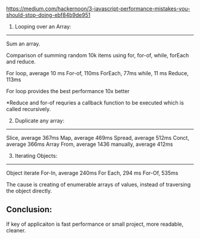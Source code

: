 https://medium.com/hackernoon/3-javascript-performance-mistakes-you-should-stop-doing-ebf84b9de951

1. Looping over an Array:
--------------------------

Sum an array.

Comparison of summing random 10k items using for, for-of, while, forEach and reduce.

For loop, average 10 ms
For-of, 110ms
ForEach, 77ms
while, 11 ms
Reduce, 113ms

For loop provides the best performance 10x better

*Reduce and for-of requries a callback function to be executed which is called recursively.

2. Duplicate any array:
------------------------

Slice, average 367ms
Map, average 469ms
Spread, average 512ms
Conct, average 366ms
Array From, average 1436 
manually, average 412ms

3. Iterating Objects:
----------------------

Object iterate For-In, average 240ms
For Each, 294 ms
For-Of, 535ms

The cause is creating of enumerable arrays of values, instead of traversing the object directly.

Conclusion:
----------------

If key of applicaiton is fast performance or small project, more readable, cleaner.



